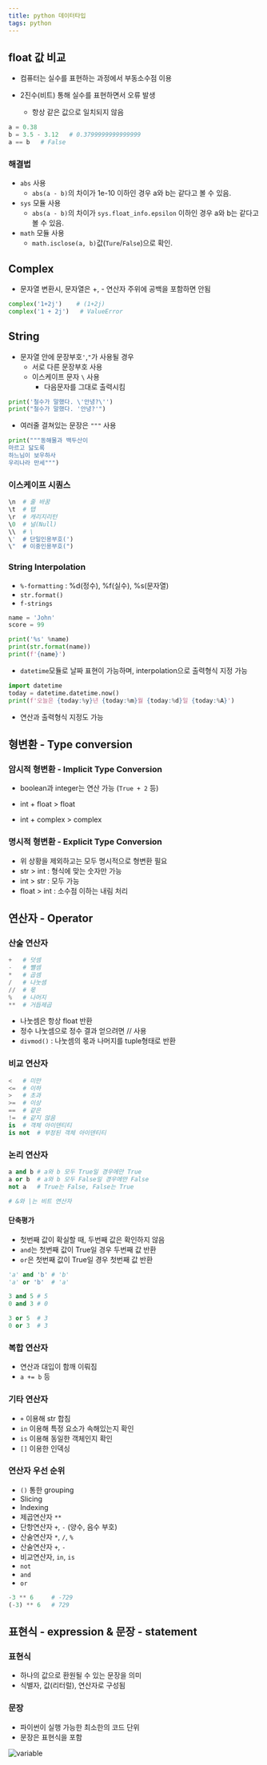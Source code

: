```yaml
---
title: python 데이터타입
tags: python
---
```




## float 값 비교

- 컴퓨터는 실수를 표현하는 과정에서 부동소수점 이용

- 2진수(비트) 통해 실수를 표현하면서 오류 발생
  - 항상 같은 값으로 일치되지 않음

```python
a = 0.38
b = 3.5 - 3.12   # 0.3799999999999999
a == b   # False
```

### 해결법

- `abs` 사용
  - `abs(a - b)`의 차이가 1e-10 이하인 경우 a와 b는 같다고 볼 수 있음.
- `sys` 모듈 사용
  - `abs(a - b)`의 차이가 `sys.float_info.epsilon` 이하인 경우 a와 b는 같다고 볼 수 있음.
- `math` 모듈 사용
  - `math.isclose(a, b)`값(`Ture`/`False`)으로 확인.



## Complex

- 문자열 변환시, 문자열은 +, - 연산자 주위에 공백을 포함하면 안됨

```python
complex('1+2j')    # (1+2j)
complex('1 + 2j')   # ValueError
```



## String

- 문자열 안에 문장부호`'`,`"`가 사용될 경우
  - 서로 다른 문장부호 사용
  - 이스케이프 문자 `\`  사용
    - 다음문자를 그대로 출력시킴

```python
print('철수가 말했다. \'안녕?\'')
print("철수가 말했다. '안녕?'")
```

- 여러줄 결쳐있는 문장은 `"""` 사용

```python
print("""동해물과 백두산이
마르고 닳도록
하느님이 보우하사
우리나라 만세""")
```



### 이스케이프 시퀀스

```python
\n	# 줄 바꿈
\t	# 탭
\r	# 캐리지리턴
\0  # 널(Null)
\\	# \
\'	# 단일인용부호(')
\"	# 이중인용부호(")
```



### String Interpolation

- `%-formatting` : %d(정수), %f(실수), %s(문자열)
- `str.format()`
- `f-strings`

```python
name = 'John'
score = 99

print('%s' %name)
print(str.format(name))
print(f'{name}')
```

- `datetime`모듈로 날짜 표현이 가능하며, interpolation으로 출력형식 지정 가능

```python
import datetime
today = datetime.datetime.now()
print(f'오늘은 {today:%y}년 {today:%m}월 {today:%d}일 {today:%A}')
```

- 연산과 출력형식 지정도 가능



## 형변환 - Type conversion

### 암시적 형변환 - Implicit Type Conversion

- boolean과 integer는 연산 가능 (`True + 2` 등)

- int + float > float
- int + complex > complex

### 명시적 형변환 - Explicit Type Conversion

- 위 상황을 제외하고는 모두 명시적으로 형변환 필요
- str > int : 형식에 맞는 숫자만 가능
- int > str : 모두 가능
- float > int : 소수점 이하는 내림 처리



## 연산자 - Operator

### 산술 연산자

```python
+ 	# 덧셈
- 	# 뺄셈
* 	# 곱셈
/ 	# 나눗셈
// 	# 몫
% 	# 나머지
**	# 거듭제곱 
```

- 나눗셈은 항상 float 반환
- 정수 나눗셈으로 정수 결과 얻으려면 // 사용
- `divmod()` : 나눗셈의 몫과 나머지를 tuple형태로 반환



### 비교 연산자

```python
<	# 미만
<=	# 이하
>	# 초과
>=	# 이상
==	# 같은
!=	# 같지 않음
is	# 객체 아이덴티티
is not	# 부정된 객체 아이덴티티
```



### 논리 연산자

```python
a and b	# a와 b 모두 True일 경우에만 True
a or b	# a와 b 모두 False일 경우에만 False
not a	# True는 False, False는 True

# &와 |는 비트 연산자
```

#### 단축평가

- 첫번째 값이 확실할 때, 두번째 값은 확인하지 않음
- `and`는 첫번째 값이 True일 경우 두번째 값 반환
- `or`은 첫번째 값이 True일 경우 첫번째 값 반환

```python
'a' and 'b'	# 'b'
'a' or 'b'	# 'a'

3 and 5	# 5
0 and 3	# 0

3 or 5	# 3
0 or 3	# 3
```



### 복합 연산자

- 연산과 대입이 함깨 이뤄짐
- `a += b` 등



### 기타 연산자

- `+` 이용해 str 합침
- `in` 이용해 특정 요소가 속해있는지 확인
- `is` 이용해 동일한 객체인지 확인
- `[]` 이용한 인덱싱



### 연산자 우선 순위

- `()` 통한 grouping
- Slicing
- Indexing
- 제곱연산자 `**`
- 단항연산자 `+`, `-` (양수, 음수 부호)
- 산술연산자 `*`, `/`, `%`
- 산술연산자 `+`, `-`
- 비교연산자, `in`, `is`
- `not`
- `and`
- `or`

```python
-3 ** 6		# -729
(-3) ** 6 	# 729
```



## 표현식 - expression & 문장 - statement

### 표현식

- 하나의 값으로 환원될 수 있는 문장을 의미
- 식별자, 값(리터럴), 연산자로 구성됨



### 문장

- 파이썬이 실행 가능한 최소한의 코드 단위
- 문장은 표현식을 포함

![variable](https://user-images.githubusercontent.com/9452521/87640197-55a7f280-c781-11ea-9cff-19c022ce704a.png)